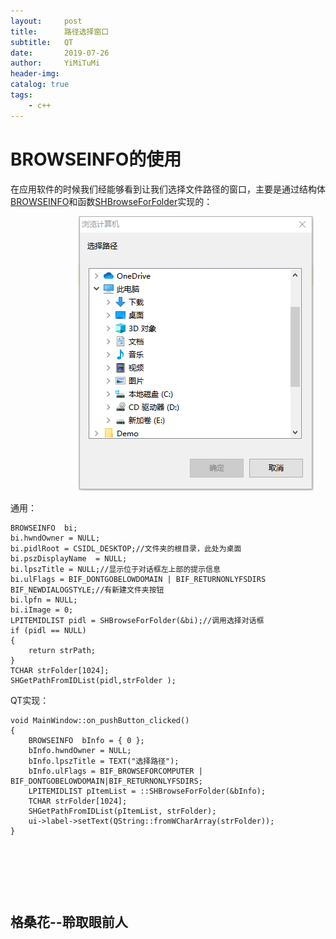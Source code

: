 ```yaml
---
layout:     post
title:      路径选择窗口
subtitle:   QT
date:       2019-07-26
author:     YiMiTuMi
header-img: 
catalog: true
tags:
    - c++
---
```

# BROWSEINFO的使用

在应用软件的时候我们经能够看到让我们选择文件路径的窗口，主要是通过结构体[BROWSEINFO](https://docs.microsoft.com/zh-cn/windows/win32/api/shlobj_core/ns-shlobj_core-browseinfoa)和函数[SHBrowseForFolder](https://docs.microsoft.com/zh-cn/windows/win32/api/shlobj_core/nf-shlobj_core-shbrowseforfoldera)实现的：

&emsp; &emsp; &emsp; &emsp; &emsp; &emsp; ![路径选择窗口](/img/b1.png)

通用：

	BROWSEINFO  bi;
	bi.hwndOwner = NULL;
	bi.pidlRoot = CSIDL_DESKTOP;//文件夹的根目录，此处为桌面
	bi.pszDisplayName  = NULL;	
	bi.lpszTitle = NULL;//显示位于对话框左上部的提示信息
	bi.ulFlags = BIF_DONTGOBELOWDOMAIN | BIF_RETURNONLYFSDIRS BIF_NEWDIALOGSTYLE;//有新建文件夹按钮
	bi.lpfn = NULL; 
	bi.iImage = 0;
	LPITEMIDLIST pidl = SHBrowseForFolder(&bi);//调用选择对话框
	if (pidl == NULL)    
	{    
		return strPath;    
	}    
	TCHAR strFolder[1024];   
	SHGetPathFromIDList(pidl,strFolder );

QT实现：

	void MainWindow::on_pushButton_clicked()
	{
	    BROWSEINFO	bInfo = { 0 };
	    bInfo.hwndOwner = NULL;
	    bInfo.lpszTitle = TEXT("选择路径");
	    bInfo.ulFlags = BIF_BROWSEFORCOMPUTER | BIF_DONTGOBELOWDOMAIN|BIF_RETURNONLYFSDIRS;
	    LPITEMIDLIST pItemList = ::SHBrowseForFolder(&bInfo);
	    TCHAR strFolder[1024];
	    SHGetPathFromIDList(pItemList, strFolder);
	    ui->label->setText(QString::fromWCharArray(strFolder));
	}

![]()

![]()

![]()

## 格桑花--聆取眼前人
